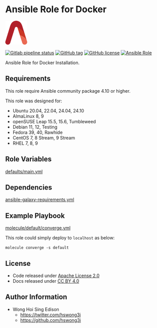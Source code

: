 # Ansible Role for Docker

<a href="https://alvistack.com" title="AlviStack" target="_blank"><img src="/alvistack.svg" height="75" alt="AlviStack"></a>

[![Gitlab pipeline status](https://img.shields.io/gitlab/pipeline/alvistack/ansible-role-docker/master)](https://gitlab.com/alvistack/ansible-role-docker/-/pipelines)
[![GitHub tag](https://img.shields.io/github/tag/alvistack/ansible-role-docker.svg)](https://github.com/alvistack/ansible-role-docker/tags)
[![GitHub license](https://img.shields.io/github/license/alvistack/ansible-role-docker.svg)](https://github.com/alvistack/ansible-role-docker/blob/master/LICENSE)
[![Ansible Role](https://img.shields.io/badge/galaxy-alvistack.docker-blue.svg)](https://galaxy.ansible.com/alvistack/docker)

Ansible Role for Docker Installation.

## Requirements

This role require Ansible community package 4.10 or higher.

This role was designed for:

- Ubuntu 20.04, 22.04, 24.04, 24.10
- AlmaLinux 8, 9
- openSUSE Leap 15.5, 15.6, Tumbleweed
- Debian 11, 12, Testing
- Fedora 39, 40, Rawhide
- CentOS 7, 8 Stream, 9 Stream
- RHEL 7, 8, 9

## Role Variables

[defaults/main.yml](defaults/main.yml)

## Dependencies

[ansible-galaxy-requirements.yml](ansible-galaxy-requirements.yml)

## Example Playbook

[molecule/default/converge.yml](molecule/default/converge.yml)

This role could simply deploy to `localhost` as below:

    molecule converge -s default

## License

- Code released under [Apache License 2.0](LICENSE)
- Docs released under [CC BY 4.0](http://creativecommons.org/licenses/by/4.0/)

## Author Information

- Wong Hoi Sing Edison
  - <https://twitter.com/hswong3i>
  - <https://github.com/hswong3i>
